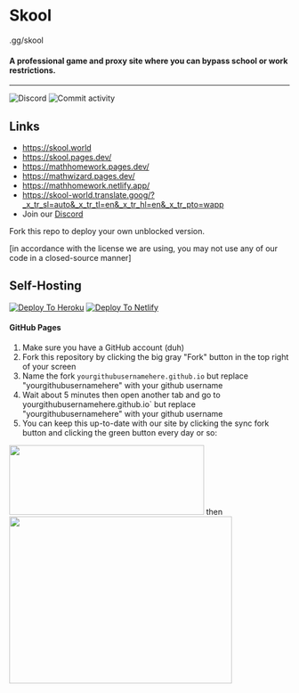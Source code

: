 # Skool
.gg/skool
#### A professional game and proxy site where you can bypass school or work restrictions.
----
![Discord](https://img.shields.io/discord/950407933408198717?label=Discord&style=for-the-badge) ![Commit activity](https://img.shields.io/github/commit-activity/w/Skoolgq/skoolgq.github.io?style=for-the-badge)

## Links
* https://skool.world
* https://skool.pages.dev/
* https://mathhomework.pages.dev/
* https://mathwizard.pages.dev/
* https://mathhomework.netlify.app/
* https://skool-world.translate.goog/?_x_tr_sl=auto&_x_tr_tl=en&_x_tr_hl=en&_x_tr_pto=wapp
* Join our [Discord](https://discord.gg/skool)

Fork this repo to deploy your own unblocked version.

[in accordance with the license we are using, you may not use any of our code in a closed-source manner]

## Self-Hosting
[![Deploy To Heroku](https://www.herokucdn.com/deploy/button.svg)](https://heroku.com/deploy?template=https://github.com/Skoolgq/skoolv2) [![Deploy To Netlify](https://www.netlify.com/img/deploy/button.svg)](https://app.netlify.com/start/deploy?repository=https://github.com/Skoolgq/skoolv2)
#### GitHub Pages
1. Make sure you have a GitHub account (duh)
2. Fork this repository by clicking the big gray "Fork" button in the top right of your screen
3. Name the fork `yourgithubusernamehere.github.io` but replace "yourgithubusernamehere" with your github username
4. Wait about 5 minutes then open another tab and go to yourgithubusernamehere.github.io` but replace "yourgithubusernamehere" with your github username
5. You can keep this up-to-date with our site by clicking the sync fork button and clicking the green button every day or so:
<img src="https://docs.github.com/assets/cb-18605/mw-1000/images/help/repository/sync-fork-dropdown.webp"  width="350" height="125">
then
<img src="https://docs.github.com/assets/cb-49937/mw-1000/images/help/repository/update-branch-button.webp"  width="400" height="300">
